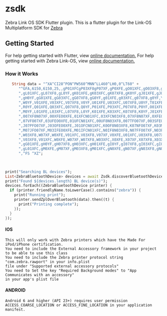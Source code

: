 # zsdk

Zebra Link OS SDK Flutter plugin.
This is a flutter plugin for the Link-OS Multiplatform SDK for [Zebra](https://www.zebra.com/ap/en/support-downloads/printer-software/link-os-multiplatform-sdk.html)


## Getting Started

For help getting started with Flutter, view [online documentation.](https://www.flutter.io)
For help getting started with Zebra Link-OS, view [online documentation.](https://www.zebra.com/ap/en/support-downloads/printer-software/link-os-multiplatform-sdk.html)

### How it Works
```dart
   String data = "^XA^CI28^PON^PW560^MNN^LL460^LH0,0^LT60" +
      "^GFA,6150,6150,25,,gP01XFCgP03XF8gP07XF,gP0XFE,gO01XFC,gO03XF8,gO07XF,gO0XFE,gN01XFC,gN03XF8,gN0YF,gN0XFE,gM01XFC,gM03XF8,gM0YF,gL01XFE"
      ",gL01XFC,gL07XF8,gL0YF,gK01XFE,gK03XFC,gK07XF8,gK0YF,gJ01XFE,gJ03XFC,gJ07XF8,gJ0YF,gI01XFE,gI03XFC,gI07XF8,gI0YF,gH01XFE,gH03XFC,gH07XF8"
      ",gH0YF,gG01XFE,gG03XFC,gG07XF8,gG0YF,g01XFE,g03XFC,g07XF8,g0YF,Y01XFE,Y03XFC,Y07XF8,Y0YF,X01XFE,X03XFC,X07XF8,X0YF,W01XFE,W03XFC,W07XF8"
      ",W0YF,V01XFE,V03XFC,V07XF8,V0YF,U01XFE,U03XFC,U07XF8,U0YF,T01XFE,T03XFC,T07XF8,T0YF,S01XFE,S03XFC,S07XF8,S0YF,R01XFE,R03XFC,R07XF8"
      ",R0YF,Q01XFE,Q03XFC,Q07XF8,Q0YF,P01XFE,P03XFC,P07XF8,P0YF,O01XFE,O03XFC,O07XF8,O0YF,N01XFE,N03XFC,N07XF8,N0YF,M01XFE,M03XFC,M07XF8"
      ",M0YF,L01XFE,L03XFC,L07XF8,L0YF,K01XFE,K03XFC,K07XF8,K0YF,J01XFE,J03XFC,J07XF8,J0YF,I01XFE,I03XFC,I07XF8,I0XFE,001XFE,003XFCN03XF"
      ",007XF8N07XF,00XFEO0XFE,01XFCN01XFC,03XFCN03XF8,07XF8N07XF,0XFEO0XFE,1XFCN01XFC,3XF8N03XF8,7XF8N07XF,3WFEO0XFE,1WFCN01XFC,0WF8N03XF8"
      ",07VFO07XF,03UFEO0XFE,01UFCN01XFC,00UF8N03XF8,007TFO07XF,003SFEO0XFE,001SFCN01XFC,I0SF8N03XF8,I07RFO07XF,I03QFEO0XFE,I01QFCN01XFC,J0QF8N03XF8"
      ",J07PFO07XF,J03OFEO0XFE,J01OFCN01XFC,K0OF8N03XF8,K07NFO07XF,K03MFEO0XFE,K01MFCN01XFC,L0MF8N03XF8,L07LFO07XF,L03KFEO0XFE,L01KFCN01XFC,M0KF8N03XF8"
      ",M07JFO07XF,M03IFEO0XFE,M01IFCN01XFC,N0IF8N03XF8,N07FFO07XF,N03FEO0XFE,N01FCN01XFC,O0F8N03XF8,O07O07XF,O02O0XFE,X01XFC,X03XF8,X07XF,X0XFE,W01XFC"
      ",W03XF8,W07XF,W0XFE,V01XFC,V03XF8,V07XF,V0XFE,U01XFC,U03XF8,U07XF,U0XFE,T01XFC,T07XF8,T07XF,T03XF8,T01XFC,U0XFE,U07XF,U03XF8,U01XFC,V0XFE,V07XF"
      ",V03XF8,V01XFC,W0XFE,W07XF,W07XF8,W03XFC,X0XFE,X07XF,X07XF8,X03XFC,X01XFE,Y07XF,Y07XF8,Y03XFC,Y01XFE,g0YF,g07XF8,g03XFC,g01XFE,gG0YF,gG07XF8,gG03XFC"
      ",gG01XFE,gH0YF,gH07XF8,gH03XFC,gH01XFE,gI0YF,gI07XF8,gI03XFC,gI01XFC,gJ0XFE,gJ07XF,gJ03XF8,gJ01XFC,gK0XFE,gK07XF,gK03XF8,gK01XFC,gL0XFE,gL07XF,gL03XF8"
      ",gL01XFC,gM0XFE,gM07XF,gM03XF8,gM01XFC,gN0XFE,gN07XF,gN03XF8,gN01XFC,gO0XFE,gO07XF,gO03XF8,gO01XFC,gP0XFE,gP07XF,gR01VF8"
      ",^FS ^XZ";	
		

	
print("Searching BL devices");
List<ZebraBluetoothDevice> devices = await Zsdk.discoverBluetoothDevices();
print("Found ${devices.length} BL device(s)");
devices.forEach((ZebraBluetoothDevice printer) {
  if (printer.friendlyName.toLowerCase().contains("zebra")) {
	print("Running print");
	printer.sendZplOverBluetooth(data).then((t) {
	  print("Printing complete");
	});
  }
});
```


#### IOS
```
This will only work with Zebra printers which have the Made For iPod/iPhone certification. 
You need to include the External Accessory framework in your project to be able to use this class 
You need to include the Zebra printer protocol string "com.zebra.rawport" in your info.plist 
file under "Supported external accessory protocols" 
You need to Set the key "Required Background modes" to "App Communicates with an accessory" 
in your app's plist file
```

#### ANDROID
```
Android 6 and higher (API 23+) requires user permission 
ACCESS_COARSE_LOCATION or ACCESS_FINE_LOCATION in your application manifest.
```